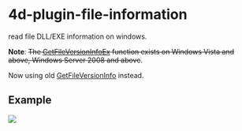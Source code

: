 # 4d-plugin-file-information

read file DLL/EXE information on windows.

**Note**: ~~The [GetFileVersionInfoEx](https://msdn.microsoft.com/en-us/library/windows/desktop/aa969434(v=vs.85).aspx) function exists on Windows Vista and above, Windows Server 2008 and above~~.

Now using old [GetFileVersionInfo](https://msdn.microsoft.com/en-us/library/windows/desktop/ms647003(v=vs.85).aspx) instead.

Example
---

![](https://github.com/miyako/4d-plugin-file-information/blob/master/images/1.png)
